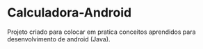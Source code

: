 # Calculadora-Android
Projeto criado para colocar em pratica conceitos aprendidos para desenvolvimento de android (Java).
